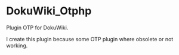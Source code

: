 # DokuWiki_Otphp
Plugin OTP for DokuWiki.

I create this plugin because some OTP plugin where obsolete or not working.
